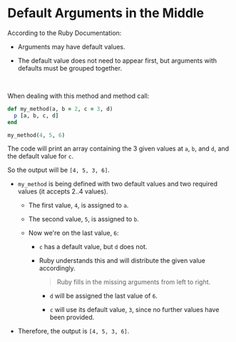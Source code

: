 # Default Arguments in the Middle

According to the Ruby Documentation:

- Arguments may have default values.

- The default value does not need to appear first, but arguments with defaults must be grouped together.

<br>

When dealing with this method and method call:

```ruby
def my_method(a, b = 2, c = 3, d)
  p [a, b, c, d]
end

my_method(4, 5, 6)
```

The code will print an array containing the 3 given values at `a`, `b`, and `d`, and the default value for `c`.

So the output will be `[4, 5, 3, 6]`.

- `my_method` is being defined with two default values and two required values (it accepts 2..4 values).
  
  - The first value, `4`, is assigned to `a`.
  
  - The second value, `5`, is assigned to `b`.
  
  - Now we're on the last value, `6`:
    
    - `c` has a default value, but `d` does not.
    
    - Ruby understands this and will distribute the given value accordingly.
      
      > Ruby fills in the missing arguments from left to right.
      
      - `d` will be assigned the last value of `6`.
      
      - `c` will use its default value, `3`, since no further values have been provided.

- Therefore, the output is `[4, 5, 3, 6]`.
